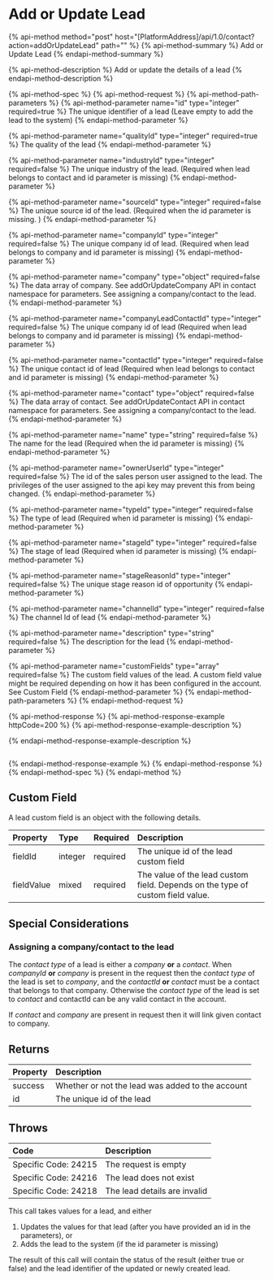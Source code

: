 # Add or Update Lead

{% api-method method="post" host="\[PlatformAddress\]/api/1.0/contact?action=addOrUpdateLead" path="" %}
{% api-method-summary %}
Add or Update Lead
{% endapi-method-summary %}

{% api-method-description %}
Add or update the details of a lead
{% endapi-method-description %}

{% api-method-spec %}
{% api-method-request %}
{% api-method-path-parameters %}
{% api-method-parameter name="id" type="integer" required=true %}
The unique identifier of a lead \(Leave empty to add the lead to the system\)
{% endapi-method-parameter %}

{% api-method-parameter name="qualityId" type="integer" required=true %}
The quality of the lead
{% endapi-method-parameter %}

{% api-method-parameter name="industryId" type="integer" required=false %}
The unique industry of the lead. \(Required when lead belongs to contact and id parameter is missing\)
{% endapi-method-parameter %}

{% api-method-parameter name="sourceId" type="integer" required=false %}
The unique source id of the lead. \(Required when the id parameter is missing. \)
{% endapi-method-parameter %}

{% api-method-parameter name="companyId" type="integer" required=false %}
The unique company id of lead. \(Required when lead belongs to company and id parameter is missing\)
{% endapi-method-parameter %}

{% api-method-parameter name="company" type="object" required=false %}
The data array of company. See addOrUpdateCompany API in contact namespace for parameters. See assigning a company/contact to the lead.
{% endapi-method-parameter %}

{% api-method-parameter name="companyLeadContactId" type="integer" required=false %}
The unique company id of lead \(Required when lead belongs to company and id parameter is missing\)
{% endapi-method-parameter %}

{% api-method-parameter name="contactId" type="integer" required=false %}
The unique contact id of lead \(Required when lead belongs to contact and id parameter is missing\)
{% endapi-method-parameter %}

{% api-method-parameter name="contact" type="object" required=false %}
The data array of contact. See addOrUpdateContact API in contact namespace for parameters. See assigning a company/contact to the lead.
{% endapi-method-parameter %}

{% api-method-parameter name="name" type="string" required=false %}
The name for the lead \(Required when the id parameter is missing\)
{% endapi-method-parameter %}

{% api-method-parameter name="ownerUserId" type="integer" required=false %}
The id of the sales person user assigned to the lead. The privileges of the user assigned to the api key may prevent this from being changed.
{% endapi-method-parameter %}

{% api-method-parameter name="typeId" type="integer" required=false %}
The type of lead \(Required when id parameter is missing\)
{% endapi-method-parameter %}

{% api-method-parameter name="stageId" type="integer" required=false %}
The stage of lead \(Required when id parameter is missing\)
{% endapi-method-parameter %}

{% api-method-parameter name="stageReasonId" type="integer" required=false %}
The unique stage reason id of opportunity
{% endapi-method-parameter %}

{% api-method-parameter name="channelId" type="integer" required=false %}
The channel Id of lead
{% endapi-method-parameter %}

{% api-method-parameter name="description" type="string" required=false %}
The description for the lead
{% endapi-method-parameter %}

{% api-method-parameter name="customFields" type="array" required=false %}
The custom field values of the lead. A custom field value might be required depending on how it has been configured in the account. See Custom Field
{% endapi-method-parameter %}
{% endapi-method-path-parameters %}
{% endapi-method-request %}

{% api-method-response %}
{% api-method-response-example httpCode=200 %}
{% api-method-response-example-description %}

{% endapi-method-response-example-description %}

```text

```
{% endapi-method-response-example %}
{% endapi-method-response %}
{% endapi-method-spec %}
{% endapi-method %}

## Custom Field

A lead custom field is an object with the following details.

| Property | Type | Required | Description |
| :--- | :--- | :--- | :--- |
| fieldId | integer | required | The unique id of the lead custom field |
| fieldValue | mixed | required | The value of the lead custom field. Depends on the type of custom field value. |

## Special Considerations

### Assigning a company/contact to the lead

The _contact type_ of a lead is either a _company_ **or** a _contact_. When _companyId_ **or** _company_ is present in the request then the _contact type_ of the lead is set to _company_, and the _contactId_ **or** _contact_ must be a contact that belongs to that company. Otherwise the _contact type_ of the lead is set to _contact_ and contactId can be any valid contact in the account.

If _contact_ and _company_ are present in request then it will link given contact to company.

## Returns

| Property | Description |
| :--- | :--- |
| success | Whether or not the lead was added to the account |
| id | The unique id of the lead |

## Throws

| Code | Description |
| :--- | :--- |
| Specific Code: 24215 | The request is empty |
| Specific Code: 24216 | The lead does not exist |
| Specific Code: 24218 | The lead details are invalid |

This call takes values for a lead, and either

1. Updates the values for that lead \(after you have provided an id in the parameters\), or
2. Adds the lead to the system \(if the id parameter is missing\)

The result of this call will contain the status of the result \(either true or false\) and the lead identifier of the updated or newly created lead.

